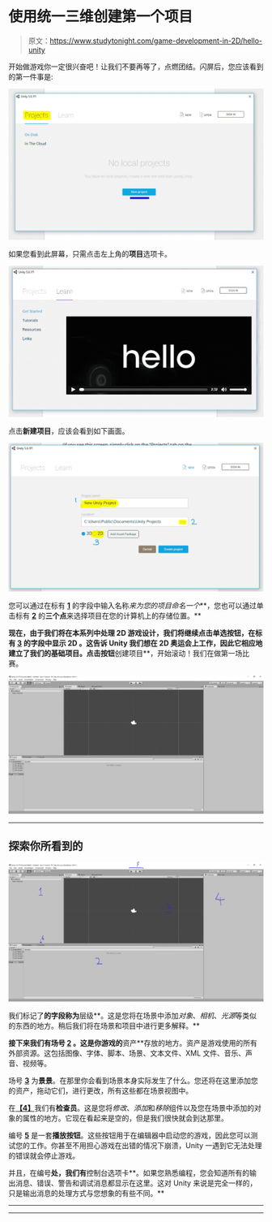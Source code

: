 # 使用统一三维创建第一个项目

> 原文：<https://www.studytonight.com/game-development-in-2D/hello-unity>

开始做游戏你一定很兴奋吧！让我们不要再等了，点燃团结。闪屏后，您应该看到的第一件事是:

![Steps to create project in Unity engine](img/c362cef5ae3c1e742ea8f8c956160e03.png)

如果您看到此屏幕，只需点击左上角的**项目**选项卡。

![Steps to create project in Unity engine](img/0ee9c592fdd94d13db9bf4390cfab3b5.png)

点击**新建项目**，应该会看到如下画面。

![Steps to create project in Unity engine](img/b16966088760909fcb8ee96018b24afe.png)

您可以通过在标有 <u>**1**</u> 的字段中输入名称*来为您的项目命名一个***，您也可以通过单击标有 <u>**2**</u> 的**三个点**来选择项目在您的计算机上的存储位置。**

 **现在，由于我们将在本系列中处理 2D 游戏设计，我们将继续点击单选按钮，在标有 <u>**3**</u> 的字段中显示 **2D** 。这告诉 Unity 我们想在 2D 奥运会上工作，因此它相应地建立了我们的基础项目。点击按钮**创建项目**，开始滚动！我们在做第一场比赛。

![Steps to create project in Unity engine](img/116610d4b2da98c420173a48e5cbdee9.png)

* * *

## 探索你所看到的

![Understanding Unity engine IDE](img/3d9fa22cf83588ef97f553aa3347348f.png)

我们标记了**的字段称为**层级**。这是您将在场景中添加*对象*、*相机*、*光源*等类似的东西的地方。稍后我们将在场景和项目中进行更多解释。**

 **接下来我们有场号 <u>**2**</u> 。这是你游戏的**资产**存放的地方。资产是游戏使用的所有外部资源。这包括图像、字体、脚本、场景、文本文件、XML 文件、音乐、声音、视频等。

场号 <u>**3**</u> 为**景景**。在那里你会看到场景本身实际发生了什么。您还将在这里添加您的资产，拖动它们，进行更改，所有这些都在场景视图中。

在<u>**【4】**</u>我们有**检查员**。这是您将*修改*、*添加*和*移除*组件以及您在场景中添加的对象的属性的地方。它现在看起来是空的，但是我们很快就会到达那里。

编号 <u>**5**</u> 是一套**播放按钮**。这些按钮用于在编辑器中启动您的游戏，因此您可以测试您的工作。你甚至不用担心游戏在出错的情况下崩溃，Unity 一遇到它无法处理的错误就会停止游戏。

并且，在编号**处，我们有**控制台选项卡**。如果您熟悉编程，您会知道所有的输出消息、错误、警告和调试消息都显示在这里。这对 Unity 来说是完全一样的，只是输出消息的处理方式与您想象的有些不同。**

 *** * *

* * *******